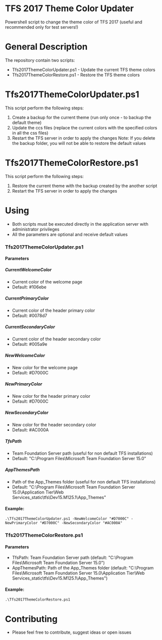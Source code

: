 # TFS 2017 Theme Color Updater
Powershell script to change the theme color of TFS 2017 (useful and recommended only for test servers!)

# General Description
The repository contain two scripts: 
- Tfs2017ThemeColorUpdater.ps1 - Update the current TFS theme colors
- Tfs2017ThemeColorRestore.ps1 - Restore the TFS theme colors

# Tfs2017ThemeColorUpdater.ps1
This script perform the following steps: 
1.	Create a backup for the current theme (run only once - to backup the default theme)
2.	Update the ccs files (replace the current colors with the specified colors in all the css files)
3.	Restart the TFS server in order to apply the changes
Note: If you delete the backup folder, you will not be able to restore the default values

# Tfs2017ThemeColorRestore.ps1
This script perform the following steps: 
1.	Restore the current theme with the backup created by the another script
2.	Restart the TFS server in order to apply the changes

# Using
- Both scripts must be executed directly in the application server with administrator privileges  
- All the parameters are optional and receive default values

### Tfs2017ThemeColorUpdater.ps1

#### Parameters

##### CurrentWelcomeColor 
- Current color of the welcome page 
- Default: #106ebe

##### CurrentPrimaryColor 
- Current color of the header primary color 
- Default: #0078d7

##### CurrentSecondaryColor 
- Current color of the header secondary color 
- Default: #005a9e

##### NewWelcomeColor 
- New color for the welcome page 
- Default: #D7000C

##### NewPrimaryColor 
- New color for the header primary color 
- Default: #D7000C

##### NewSecondaryColor 
- New color for the header secondary color 
- Default: #AC000A

##### TfsPath 
- Team Foundation Server path (useful for non default TFS installations)
- Default: "C:\Program Files\Microsoft Team Foundation Server 15.0"

##### AppThemesPath 
- Path of the App_Themes folder (useful for non default TFS installations)
- Default: "C:\Program Files\Microsoft Team Foundation Server 15.0\Application Tier\Web Services\_static\tfs\Dev15.M125.1\App_Themes"

#### Example:
```
.\Tfs2017ThemeColorUpdater.ps1 -NewWelcomeColor "#D7000C" -NewPrimaryColor "#D7000C" -NewSecondaryColor "#AC000A"
```

### Tfs2017ThemeColorRestore.ps1

#### Parameters

- TfsPath: Team Foundation Server path (default: "C:\Program Files\Microsoft Team Foundation Server 15.0")
- AppThemesPath: Path of the App_Themes folder (default: "C:\Program Files\Microsoft Team Foundation Server 15.0\Application Tier\Web Services\_static\tfs\Dev15.M125.1\App_Themes")

#### Example:
```
.\Tfs2017ThemeColorRestore.ps1
```

# Contributing
- Please feel free to contribute, suggest ideas or open issues
